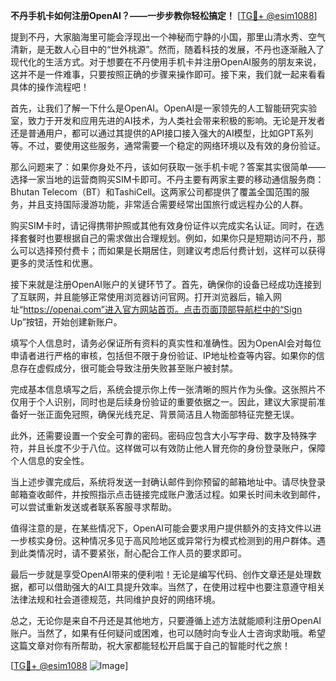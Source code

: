 **不丹手机卡如何注册OpenAI？——一步步教你轻松搞定！** [[TG💪+ @esim1088](https://t.me/s/esim1088)]

提到不丹，大家脑海里可能会浮现出一个神秘而宁静的小国，那里山清水秀、空气清新，是无数人心目中的“世外桃源”。然而，随着科技的发展，不丹也逐渐融入了现代化的生活方式。对于想要在不丹使用手机卡并注册OpenAI服务的朋友来说，这并不是一件难事，只要按照正确的步骤来操作即可。接下来，我们就一起来看看具体的操作流程吧！

首先，让我们了解一下什么是OpenAI。OpenAI是一家领先的人工智能研究实验室，致力于开发和应用先进的AI技术，为人类社会带来积极的影响。无论是开发者还是普通用户，都可以通过其提供的API接口接入强大的AI模型，比如GPT系列等。不过，要使用这些服务，通常需要一个稳定的网络环境以及有效的身份验证。

那么问题来了：如果你身处不丹，该如何获取一张手机卡呢？答案其实很简单——选择一家当地的运营商购买SIM卡即可。不丹主要有两家主要的移动通信服务商：Bhutan Telecom（BT）和TashiCell。这两家公司都提供了覆盖全国范围的服务，并且支持国际漫游功能，非常适合需要经常出国旅行或远程办公的人群。

购买SIM卡时，请记得携带护照或其他有效身份证件以完成实名认证。同时，在选择套餐时也要根据自己的需求做出合理规划。例如，如果你只是短期访问不丹，那么可以选择预付费卡；而如果是长期居住，则建议考虑后付费计划，这样可以获得更多的灵活性和优惠。

接下来就是注册OpenAI账户的关键环节了。首先，确保你的设备已经成功连接到了互联网，并且能够正常使用浏览器访问官网。打开浏览器后，输入网址“https://openai.com”进入官方网站首页。点击页面顶部导航栏中的“Sign Up”按钮，开始创建新账户。

填写个人信息时，请务必保证所有资料的真实性和准确性。因为OpenAI会对每位申请者进行严格的审核，包括但不限于身份验证、IP地址检查等内容。如果你的信息存在虚假成分，很可能会导致注册失败甚至账户被封禁。

完成基本信息填写之后，系统会提示你上传一张清晰的照片作为头像。这张照片不仅用于个人识别，同时也是后续身份验证的重要依据之一。因此，建议大家提前准备好一张正面免冠照，确保光线充足、背景简洁且人物面部特征完整无误。

此外，还需要设置一个安全可靠的密码。密码应包含大小写字母、数字及特殊字符，并且长度不少于八位。这样做可以有效防止他人冒充你的身份登录账户，保障个人信息的安全性。

当上述步骤完成后，系统将发送一封确认邮件到你预留的邮箱地址中。请尽快登录邮箱查收邮件，并按照指示点击链接完成账户激活过程。如果长时间未收到邮件，可以尝试重新发送或者联系客服寻求帮助。

值得注意的是，在某些情况下，OpenAI可能会要求用户提供额外的支持文件以进一步核实身份。这种情况多见于高风险地区或异常行为模式检测到的用户群体。遇到此类情况时，请不要紧张，耐心配合工作人员的要求即可。

最后一步就是享受OpenAI带来的便利啦！无论是编写代码、创作文章还是处理数据，都可以借助强大的AI工具提升效率。当然了，在使用过程中也要注意遵守相关法律法规和社会道德规范，共同维护良好的网络环境。

总之，无论你是来自不丹还是其他地方，只要遵循上述方法就能顺利注册OpenAI账户。当然了，如果有任何疑问或困难，也可以随时向专业人士咨询求助哦。希望这篇文章对你有所帮助，祝大家都能轻松开启属于自己的智能时代之旅！

[[TG💪+ @esim1088](https://t.me/s/esim1088) ![Image](https://i.postimg.cc/4NQfJmqS/Snipaste-2025-05-13-00-14-12.png)]